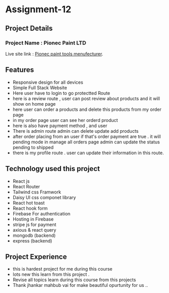 # Assignment-12

## Project Details

### Project Name : Pionec Paint LTD

Live site link : [Pionec paint tools menufecturer](https://pionec-menufecturer.web.app).

## Features

- Responsive design for all devices
- Simple Full Stack Website
- Here user have to login to go protectted Route
- here is a review route , user can post review about products and it will show on home page
- here user can order a products and delete this products from my order page
- in my order page user can see her orderd product
- here is also have payment method , and user
- There is admin route admin can delete update add products
- after order placing from an user if that's order payment are true . it will pending mode in manage all orders page admin can update the status pending to shipped
- there is my profile route . user can update their information in this route.


## Technology used this project

- React js
- React Router
- Tailwind css Framwork
- Daisy UI css componet library
- React hot toast
- React hook form
- Firebase For authentication
- Hosting in Firebase
- stripe js for payment
- axious & react query
- mongodb (backend)
- express (backend)

## Project Experience

- this is hardest project for me during this course
- lots new this learn from this project .
- Revise all topics learn during this course from this projects
- Thank jhankar mahbub vai for make beautiful opurtunity for us ..
